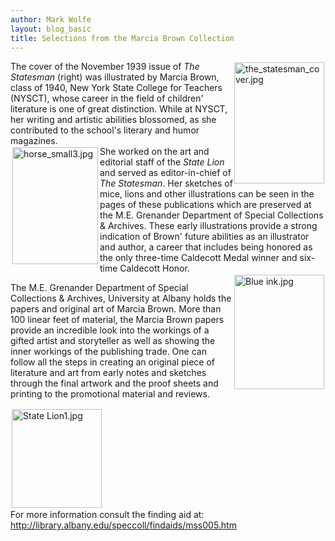 ```yaml
---
author: Mark Wolfe
layout: blog_basic
title: Selections from the Marcia Brown Collection
---
```

<div class="entry-body">
<p><img align="right" alt="the_statesman_cover.jpg" height="194" hspace="2" src="{{ site.url }}/posts-img/the_statesman_cover.jpg" vspace="2" width="144"/></p>
<p>The cover of the November 1939 issue of <em>The Statesman</em> (right) was illustrated by Marcia Brown, class of 1940, New York State College for Teachers (NYSCT), whose career in the field of children' literature is one of great distinction.  While at NYSCT, her writing and artistic abilities blossomed, as she contributed to the school's literary and humor magazines. <br/>
<img align="left" alt="horse_small3.jpg" height="187" hspace="3" src="{{ site.url }}/posts-img/horse_small3.jpg" vspace="2" width="137"/>She worked on the art and editorial staff of the <em>State Lion</em> and served as editor-in-chief of <em>The Statesman</em>.  Her sketches of mice, lions and other illustrations can be seen in the pages of these publications which are preserved at the M.E. Grenander Department of Special Collections &amp; Archives. These early illustrations provide a strong indication of Brown' future abilities as an illustrator and author, a career that includes being honored as the only three-time Caldecott Medal winner and six-time Caldecott Honor. <br/>
<img align="right" alt="Blue ink.jpg" height="183" hspace="2" src="{{ site.url }}/posts-img/Blue%20ink.jpg" vspace="2" width="144"/></p>
<p>The M.E. Grenander Department of Special Collections &amp; Archives, University at Albany holds the papers and original art of Marcia Brown.   More than 100 linear feet of material, the Marcia Brown papers provide an incredible look into the workings of a gifted artist and storyteller as well as showing the inner workings of the publishing trade.  One can follow all the steps in creating an original piece of literature and art from early notes and sketches through the final artwork and the proof sheets and printing to the promotional material and reviews.  </p>
<p><img alt="State Lion1.jpg" height="158 align=" hspace="2" left"="" src="{{ site.url }}/posts-img/State%20Lion1.jpg" vspace="2" width="144"/><br/>
For more information consult the finding aid at: <br/>
<a href="https://archives.albany.edu/description/catalog/mss005">http://library.albany.edu/speccoll/findaids/mss005.htm</a></p>
<p><br/>
</p>
</div>